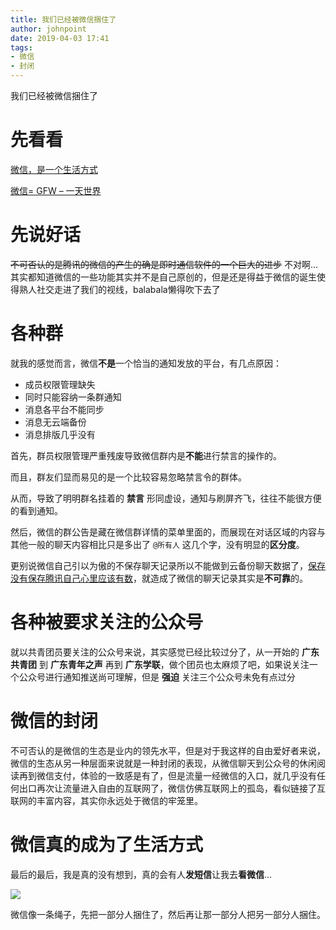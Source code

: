 ```yaml
---
title: 我们已经被微信捆住了
author: johnpoint
date: 2019-04-03 17:41
tags:
- 微信
- 封闭
---
```


我们已经被微信捆住了<!--more-->

# 先看看

[微信，是一个生活方式](https://weixin.qq.com/)

[微信= GFW – 一天世界](https://blog.yitianshijie.net/2018/02/02/wechat-equals-gfw/)

# 先说好话

~~不可否认的是腾讯的微信的产生的确是即时通信软件的一个巨大的进步~~ 不对啊...其实都知道微信的一些功能其实并不是自己原创的，但是还是得益于微信的诞生使得熟人社交走进了我们的视线，balabala懒得吹下去了

# 各种群

就我的感觉而言，微信**不是**一个恰当的通知发放的平台，有几点原因：

- 成员权限管理缺失
- 同时只能容纳一条群通知
- 消息各平台不能同步
- 消息无云端备份
- 消息排版几乎没有

首先，群员权限管理严重残废导致微信群内是**不能**进行禁言的操作的。

而且，群友们显而易见的是一个比较容易忽略禁言令的群体。

从而，导致了明明群名挂着的 **禁言** 形同虚设，通知与刷屏齐飞，往往不能很方便的看到通知。

然后，微信的群公告是藏在微信群详情的菜单里面的，而展现在对话区域的内容与其他一般的聊天内容相比只是多出了 `@所有人` 这几个字，没有明显的**区分度**。

更别说微信自己引以为傲的不保存聊天记录所以不能做到云备份聊天数据了，[保存没有保存腾讯自己心里应该有数](http://www.sohu.com/a/287819049_162645)，就造成了微信的聊天记录其实是**不可靠**的。

# 各种被要求关注的公众号

就以共青团员要关注的公众号来说，其实感觉已经比较过分了，从一开始的 **广东共青团** 到 **广东青年之声** 再到 **广东学联**，做个团员也太麻烦了吧，如果说关注一个公众号进行通知推送尚可理解，但是 **强迫** 关注三个公众号未免有点过分

# 微信的封闭

不可否认的是微信的生态是业内的领先水平，但是对于我这样的自由爱好者来说，微信的生态从另一种层面来说就是一种封闭的表现，从微信聊天到公众号的休闲阅读再到微信支付，体验的一致感是有了，但是流量一经微信的入口，就几乎没有任何出口再次让流量进入自由的互联网了，微信仿佛互联网上的孤岛，看似链接了互联网的丰富内容，其实你永远处于微信的牢笼里。

# 微信真的成为了生活方式

最后的最后，我是真的没有想到，真的会有人**发短信**让我去**看微信**...

![](https://cdn.lvcshu.info/img/20190403001.jpg)

微信像一条绳子，先把一部分人捆住了，然后再让那一部分人把另一部分人捆住。
